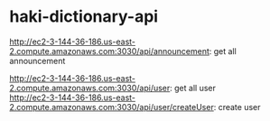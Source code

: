 # haki-dictionary-api

http://ec2-3-144-36-186.us-east-2.compute.amazonaws.com:3030/api/announcement: get all announcement  

http://ec2-3-144-36-186.us-east-2.compute.amazonaws.com:3030/api/user: get all user  
http://ec2-3-144-36-186.us-east-2.compute.amazonaws.com:3030/api/user/createUser: create user  
